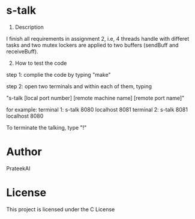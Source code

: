 # s-talk

1. Description

I finish all requirements in assignment 2, i.e, 4 threads handle with differet tasks and two mutex lockers are applied to two buffers (sendBuff and receiveBuff).

2. How to test the code

step 1: complie the code by typing "make" 

step 2: open two terminals and within each of them, typing

"s-talk [local port number] [remote machine name] [remote port name]"

for example: terminal 1: s-talk 8080 localhost 8081
             terminal 2: s-talk 8081 localhost 8080
			 
To terminate the talking, type "!"	

# Author
PrateekAI

# License
This project is licensed under the C License
